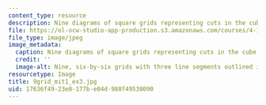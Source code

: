 ```yaml
---
content_type: resource
description: Nine diagrams of square grids representing cuts in the cube.
file: https://ol-ocw-studio-app-production.s3.amazonaws.com/courses/4-111-introduction-to-architecture-environmental-design-spring-2014/17636f4923e0177be04d988f49538090_9grid_mit1_ex3.jpg
file_type: image/jpeg
image_metadata:
  caption: Nine diagrams of square grids representing cuts in the cube.
  credit: ''
  image-alt: Nine, six-by-six grids with three line segments outlined in each.
resourcetype: Image
title: 9grid_mit1_ex3.jpg
uid: 17636f49-23e0-177b-e04d-988f49538090
---
```

